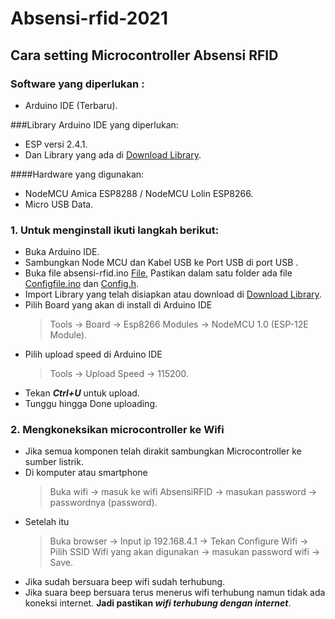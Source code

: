 # Absensi-rfid-2021
## Cara setting Microcontroller Absensi RFID

### Software yang diperlukan : 
- Arduino IDE (Terbaru).

###Library Arduino IDE yang diperlukan:
- ESP versi 2.4.1.
- Dan Library yang ada di [Download Library]( https://github.com/pptik/absensi-rfid-2021/tree/main/Library).

####Hardware yang digunakan: 
- NodeMCU Amica ESP8288 / NodeMCU Lolin ESP8266.
- Micro USB Data.

### 1. Untuk menginstall ikuti langkah berikut: 
- Buka Arduino IDE.
- Sambungkan Node MCU dan Kabel USB ke Port USB di port USB .
- Buka file absensi-rfid.ino [File](https://github.com/pptik/absensi-rfid-2021/blob/main/absensi-rfid/ConfigFile.ino), Pastikan dalam satu folder ada file [Configfile.ino](https://github.com/pptik/absensi-rfid-2021/blob/main/absensi-rfid/ConfigFile.ino) dan [Config.h](https://github.com/pptik/absensi-rfid-2021/blob/main/absensi-rfid/config.h).
- Import Library yang telah disiapkan  atau download di [Download Library]( https://github.com/pptik/absensi-rfid-2021/tree/main/Library).
- Pilih Board yang akan di install di Arduino IDE
    > Tools -> Board -> Esp8266 Modules -> NodeMCU 1.0 (ESP-12E Module).
- Pilih upload speed di Arduino IDE
    > Tools -> Upload Speed -> 115200.
- Tekan ***Ctrl+U*** untuk upload.
- Tunggu hingga Done uploading.


### 2. Mengkoneksikan microcontroller ke Wifi
- Jika semua komponen telah dirakit sambungkan Microcontroller ke sumber listrik.
- Di komputer atau smartphone 
    > Buka wifi -> masuk ke wifi AbsensiRFID -> masukan password -> passwordnya (password).
- Setelah itu
    > Buka browser -> Input ip 192.168.4.1 -> Tekan Configure Wifi -> Pilih SSID Wifi yang akan digunakan -> masukan password wifi -> Save.
- Jika sudah bersuara beep wifi sudah terhubung.
- Jika suara beep bersuara terus menerus wifi terhubung namun tidak ada koneksi internet. **Jadi pastikan _wifi terhubung dengan internet_**.
